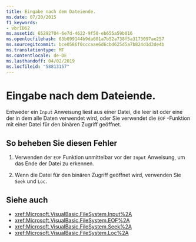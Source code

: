 ```yaml
---
title: Eingabe nach dem Dateiende.
ms.date: 07/20/2015
f1_keywords:
- vbrID62
ms.assetid: 65292704-6e7d-4622-9f50-eb655a59b016
ms.openlocfilehash: 63b099144b9da601a7b52a738f5a3173097ae257
ms.sourcegitcommit: bce0586f0cccaae6d6cbd625d5a7b824d1d3de4b
ms.translationtype: MT
ms.contentlocale: de-DE
ms.lasthandoff: 04/02/2019
ms.locfileid: "58813157"
---
```

# <a name="input-past-end-of-file"></a>Eingabe nach dem Dateiende.
Entweder ein `Input` Anweisung liest aus einer Datei, die leer ist oder eine der in dem alle Daten verwendet wird, oder Sie verwendet die `EOF` -Funktion mit einer Datei für den binären Zugriff geöffnet.  
  
## <a name="to-correct-this-error"></a>So beheben Sie diesen Fehler  
  
1.  Verwenden der `EOF` Funktion unmittelbar vor der `Input` Anweisung, um das Ende der Datei zu erkennen.  
  
2.  Wenn die Datei für den binären Zugriff geöffnet wird, verwenden Sie `Seek` und `Loc`.  
  
## <a name="see-also"></a>Siehe auch

- <xref:Microsoft.VisualBasic.FileSystem.Input%2A>
- <xref:Microsoft.VisualBasic.FileSystem.EOF%2A>
- <xref:Microsoft.VisualBasic.FileSystem.Seek%2A>
- <xref:Microsoft.VisualBasic.FileSystem.Loc%2A>
